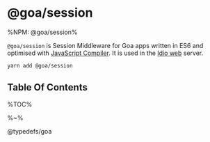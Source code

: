 # @goa/session

%NPM: @goa/session%

`@goa/session` is Session Middleware for Goa apps written in ES6 and optimised with [JavaScript Compiler](https://www.compiler.page). It is used in the [Idio web](https://www.idio.cc) server.

```sh
yarn add @goa/session
```

## Table Of Contents

%TOC%

%~%

<include-typedefs>@typedefs/goa</include-typedefs>